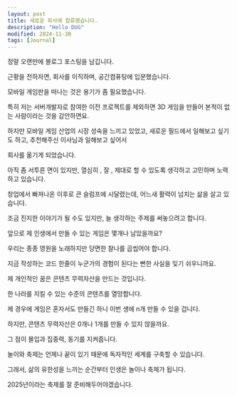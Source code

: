 ```yaml
---
layout: post
title: 새로운 회사에 합류했습니다.  
description: "Hello DUG"
modified: 2024-11-30
tags: [Journal]
---
```



정말 오랜만에 블로그 포스팅을 남깁니다. 

근황을 전하자면, 회사를 이직하며, 공간컴퓨팅에 입문했습니다. 


모바일 게임판을 떠나는 것은 용기가 좀 필요했습니다.

특히 저는 서버개발자로 참여한 이전 프로젝트를 제외하면 3D 게임을 만들어 본적이 없는 사람이라는 것을 감안하면요.


하지만 모바일 게임 산업의 시장 성숙을 느끼고 있었고, 새로운 필드에서 일해보고 싶기도 하고, 추천해주신 이사님과 일해보고 싶어서 

회사를 옮기게 되었습니다. 


아직 좀 서투른 면이 있지만, 열심히 , 잘 , 제대로 할 수 있도록 생각하고 고민하며 노력하고 있습니다. 

창업에서 빠져나온 이후로 큰 슬럼프에 시달렸는데, 어느새 활력이 넘치는 삶을 살고 있습니다. 


조금 진지한 이야기가 될 수도 있지만, 늘 생각하는 주제를 써놓으려고 합니다. 

앞으로 제 인생에서 만들 수 있는 게임은 몇개나 남았을까요?

우리는 종종 영원을 노래하지만 당면한 찰나를 곱씹어야 합니다. 

지금 작성하는 코드 한줄이 누군가의 경험이 된다는 뻔한 사실을 잊기 쉬우니까요. 


제 개인적인 꿈은 콘텐츠 무력자산을 만드는 것입니다. 

한 나라를 지킬 수 있는 수준의 콘텐츠를 열망합니다. 

제 경우에 게임은 혼자서도 만들긴 하니 이번 생에 n개 만들 수 있을 겁니다.

하지만, 콘텐츠 무력자산은 0개나 1개를 만들 수 있지 않을까요. 

그 점이 몰입과 집중력, 동기를 지켜줍니다. 


놀이와 축제는 언제나 끝이 있기 때문에 독자적인 세계를 구축할 수 있습니다. 

그래서, 삶의 유한성을 느끼는 순간부터 인생은 놀이나 축제가 됩니다. 

2025년이라는 축제를 잘 준비해두어야겠습니다.





